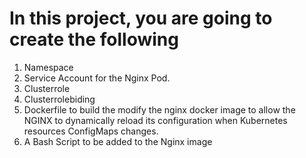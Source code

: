 # In this project, you are going to create the following 

1. Namespace 
2. Service Account for the Nginx Pod. 
3. Clusterrole 
4. Clusterrolebiding
5. Dockerfile to build the modify the nginx docker image to allow the NGINX to dynamically reload its configuration when Kubernetes resources ConfigMaps changes. 
6. A Bash Script to be added to the Nginx image 
